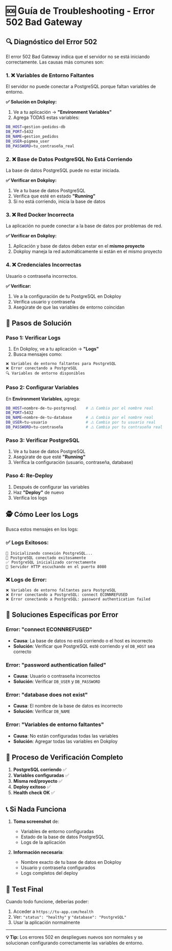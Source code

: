 # 🆘 Guía de Troubleshooting - Error 502 Bad Gateway

## 🔍 **Diagnóstico del Error 502**

El error 502 Bad Gateway indica que el servidor no se está iniciando correctamente. Las causas más comunes son:

### **1. ❌ Variables de Entorno Faltantes**
El servidor no puede conectar a PostgreSQL porque faltan variables de entorno.

**✅ Solución en Dokploy:**
1. Ve a tu aplicación → **"Environment Variables"**
2. Agrega TODAS estas variables:
```bash
DB_HOST=gestion-pedidos-db
DB_PORT=5432
DB_NAME=gestion_pedidos
DB_USER=pigmea_user
DB_PASSWORD=tu_contraseña_real
```

### **2. ❌ Base de Datos PostgreSQL No Está Corriendo**
La base de datos PostgreSQL puede no estar iniciada.

**✅ Verificar en Dokploy:**
1. Ve a tu base de datos PostgreSQL
2. Verifica que esté en estado **"Running"**
3. Si no está corriendo, inicia la base de datos

### **3. ❌ Red Docker Incorrecta**
La aplicación no puede conectar a la base de datos por problemas de red.

**✅ Verificar en Dokploy:**
1. Aplicación y base de datos deben estar en el **mismo proyecto**
2. Dokploy maneja la red automáticamente si están en el mismo proyecto

### **4. ❌ Credenciales Incorrectas**
Usuario o contraseña incorrectos.

**✅ Verificar:**
1. Ve a la configuración de tu PostgreSQL en Dokploy
2. Verifica usuario y contraseña
3. Asegúrate de que las variables de entorno coincidan

## 🔧 **Pasos de Solución**

### **Paso 1: Verificar Logs**
1. En Dokploy, ve a tu aplicación → **"Logs"**
2. Busca mensajes como:
```
❌ Variables de entorno faltantes para PostgreSQL
❌ Error conectando a PostgreSQL
🔍 Variables de entorno disponibles
```

### **Paso 2: Configurar Variables**
En **Environment Variables**, agrega:
```bash
DB_HOST=nombre-de-tu-postgresql    # ⚠️ Cambia por el nombre real
DB_PORT=5432
DB_NAME=nombre-de-tu-database      # ⚠️ Cambia por el nombre real
DB_USER=tu-usuario                 # ⚠️ Cambia por tu usuario real
DB_PASSWORD=tu-contraseña          # ⚠️ Cambia por tu contraseña real
```

### **Paso 3: Verificar PostgreSQL**
1. Ve a tu base de datos PostgreSQL
2. Asegúrate de que esté **"Running"**
3. Verifica la configuración (usuario, contraseña, database)

### **Paso 4: Re-Deploy**
1. Después de configurar las variables
2. Haz **"Deploy"** de nuevo
3. Verifica los logs

## 🕵️ **Cómo Leer los Logs**

Busca estos mensajes en los logs:

### **✅ Logs Exitosos:**
```
🔄 Inicializando conexión PostgreSQL...
🐘 PostgreSQL conectado exitosamente
✅ PostgreSQL inicializado correctamente
🚀 Servidor HTTP escuchando en el puerto 8080
```

### **❌ Logs de Error:**
```
❌ Variables de entorno faltantes para PostgreSQL
❌ Error conectando a PostgreSQL: connect ECONNREFUSED
❌ Error conectando a PostgreSQL: password authentication failed
```

## 🎯 **Soluciones Específicas por Error**

### **Error: "connect ECONNREFUSED"**
- **Causa**: La base de datos no está corriendo o el host es incorrecto
- **Solución**: Verificar que PostgreSQL esté corriendo y el `DB_HOST` sea correcto

### **Error: "password authentication failed"**
- **Causa**: Usuario o contraseña incorrectos
- **Solución**: Verificar `DB_USER` y `DB_PASSWORD`

### **Error: "database does not exist"**
- **Causa**: El nombre de la base de datos es incorrecto
- **Solución**: Verificar `DB_NAME`

### **Error: "Variables de entorno faltantes"**
- **Causa**: No están configuradas todas las variables
- **Solución**: Agregar todas las variables en Dokploy

## 🔄 **Proceso de Verificación Completo**

1. **PostgreSQL corriendo** ✅
2. **Variables configuradas** ✅  
3. **Misma red/proyecto** ✅
4. **Deploy exitoso** ✅
5. **Health check OK** ✅

## 📞 **Si Nada Funciona**

1. **Toma screenshot** de:
   - Variables de entorno configuradas
   - Estado de la base de datos PostgreSQL
   - Logs de la aplicación
   
2. **Información necesaria**:
   - Nombre exacto de tu base de datos en Dokploy
   - Usuario y contraseña configurados
   - Logs completos del deploy

## 🎉 **Test Final**

Cuando todo funcione, deberías poder:
1. Acceder a `https://tu-app.com/health`
2. Ver: `"status": "healthy"` y `"database": "PostgreSQL"`
3. Usar la aplicación normalmente

---

**💡 Tip:** Los errores 502 en despliegues nuevos son normales y se solucionan configurando correctamente las variables de entorno.

